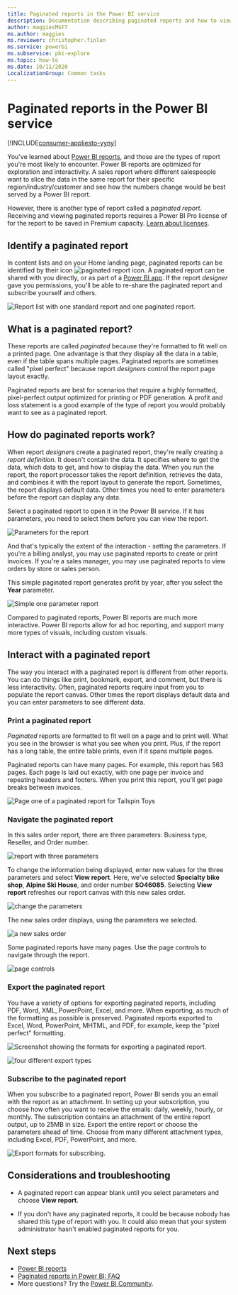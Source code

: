 ```yaml
---
title: Paginated reports in the Power BI service
description: Documentation describing paginated reports and how to view them in the Power BI service
author: maggiesMSFT
ms.author: maggies
ms.reviewer: christopher.finlan
ms.service: powerbi
ms.subservice: pbi-explore
ms.topic: how-to
ms.date: 10/11/2020
LocalizationGroup: Common tasks
---
```

# Paginated reports in the Power BI service

[!INCLUDE[consumer-appliesto-yyny](../includes/consumer-appliesto-yyny.md)]

You've learned about [Power BI reports](end-user-reports.md), and those are the types of report you're most likely to encounter. Power BI reports are optimized for exploration and interactivity. A sales report where different salespeople want to slice the data in the same report for their specific region/industry/customer and see how the numbers change would be best served by a Power BI report.

However, there is another type of report called a *paginated report*. Receiving and viewing paginated reports requires a Power BI Pro license of for the report to be saved in Premium capacity.  [Learn about licenses](end-user-license.md).  

## Identify a paginated report

In content lists and on your Home landing page, paginated reports can be identified by their icon ![paginated report icon](media/end-user-paginated-report/power-bi-report-icon.png).  A paginated report can be shared with you directly, or as part of a [Power BI app](end-user-apps.md). If the report *designer* gave you permissions, you'll be able to re-share the paginated report and subscribe yourself and others.


![Report list with one standard report and one paginated report.](./media/end-user-paginated-report/power-bi-report-lists.png)

## What is a paginated report?

These reports are called *paginated* because they're formatted to fit well on a printed page. One advantage is that they display all the data in a table, even if the table spans multiple pages. Paginated reports are sometimes called "pixel perfect" because report *designers* control the report page layout exactly.

Paginated reports are best for scenarios that require a highly formatted, pixel-perfect output optimized for printing or PDF generation. A profit and loss statement is a good example of the type of report you would probably want to see as a paginated report.

## How do paginated reports work?

When report *designers* create a paginated report, they're really creating a *report definition*. It doesn't contain the data. It specifies where to get the data, which data to get, and how to display the data. When you run the report, the report processor takes the report definition, retrieves the data, and combines it with the report layout to generate the report. Sometimes, the report displays default data. Other times you need to enter parameters before the report can display any data. 

Select a paginated report to open it in the Power BI service. If it has parameters, you need to select them before you can view the report.

   ![Parameters for the report](./media/end-user-paginated-report/power-bi-select-parameters.png)

And that's typically the extent of the interaction - setting the parameters. If you're a billing analyst, you may use paginated reports to create or print invoices. If you're a sales manager, you may use paginated reports to view orders by store or sales person. 

This simple paginated report generates profit by year, after you select the **Year** parameter. 

![Simple one parameter report](./media/end-user-paginated-report/power-bi-one-parameter.png)

Compared to paginated reports, Power BI reports are much more interactive. Power BI reports allow for ad hoc reporting, and support many more types of visuals, including custom visuals.



## Interact with a paginated report

The way you interact with a paginated report is different from other reports. You can do things like print, bookmark, export, and comment, but there is less interactivity. Often, paginated reports require input from you to populate the report canvas.  Other times the report displays default data and you can enter parameters to see different data.

### Print a paginated report

*Paginated* reports are formatted to fit well on a page and to print well. What you see in the browser is what you see when you print. Plus, if the report has a long table, the entire table prints, even if it spans multiple pages. 

Paginated reports can have many pages. For example, this report has 563 pages. Each page is laid out exactly, with one page per invoice and repeating headers and footers. When you print this report, you'll get page breaks between invoices.

   ![Page one of a paginated report for Tailspin Toys](./media/end-user-paginated-report/power-bi-paginated-500.png)


### Navigate the paginated report

In this sales order report, there are three parameters: Business type, Reseller, and Order number. 

![report with three parameters](./media/end-user-paginated-report/power-bi-parameter-bar.png)

To change the information being displayed, enter new values for the three parameters and select **View report**. Here, we've selected **Specialty bike shop**, **Alpine Ski House**, and order number **SO46085**. Selecting **View report** refreshes our report canvas with this new sales order.

![change the parameters](./media/end-user-paginated-report/power-bi-orders.png)

The new sales order displays, using the parameters we selected. 

![a new sales order](./media/end-user-paginated-report/power-bi-new-orders.png)

Some paginated reports have many pages.  Use the page controls to navigate through the report. 

![page controls](./media/end-user-paginated-report/power-bi-page-control.png)

### Export the paginated report
You have a variety of options for exporting paginated reports, including PDF, Word, XML, PowerPoint, Excel, and more. When exporting, as much of the formatting as possible is preserved. Paginated reports exported to Excel, Word, PowerPoint, MHTML, and PDF, for example, keep the "pixel perfect" formatting. 

![Screenshot showing the formats for exporting a paginated report.](./media/end-user-paginated-report/power-bi-export-menu.png)

![four different export types](./media/end-user-paginated-report/power-bi-four.png)

### Subscribe to the paginated report
When you subscribe to a paginated report, Power BI sends you an email with the report as an attachment. In setting up your subscription, you choose how often you want to receive the emails: daily, weekly, hourly, or monthly. The subscription contains an attachment of the entire report output, up to 25MB in size. Export the entire report or choose the parameters ahead of time. Choose from many different attachment types, including Excel, PDF, PowerPoint, and more.  

![Export formats for subscribing.](./media/end-user-paginated-report/power-bi-export-subscription-choices.png)

## Considerations and troubleshooting

- A paginated report can appear blank until you select parameters and choose **View report**.

- If you don't have any paginated reports, it could be because nobody has shared this type of report with you. It could also mean that your system administrator hasn't enabled paginated reports for you. 

 

## Next steps
- [Power BI reports](end-user-reports.md)
- [Paginated reports in Power BI: FAQ](../paginated-reports/paginated-reports-faq.yml)
- More questions? Try the [Power BI Community](https://community.powerbi.com/).
